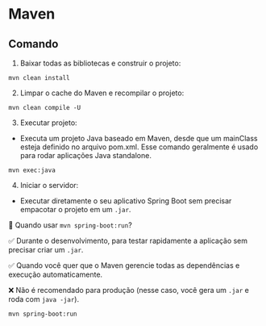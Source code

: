 # Maven

## Comando

1. Baixar todas as bibliotecas e construir o projeto:
```
mvn clean install
```

2. Limpar o cache do Maven e recompilar o projeto:
```
mvn clean compile -U
```

3. Executar projeto:
- Executa um projeto Java baseado em Maven, desde que um mainClass esteja definido no arquivo pom.xml. Esse comando geralmente é usado para rodar aplicações Java standalone.
```
mvn exec:java
```
4. Iniciar o servidor:
- Executar diretamente o seu aplicativo Spring Boot sem precisar empacotar o projeto em um `.jar`.

📌 Quando usar `mvn spring-boot:run`?

✅ Durante o desenvolvimento, para testar rapidamente a aplicação sem precisar criar um `.jar`.

✅ Quando você quer que o Maven gerencie todas as dependências e execução automaticamente.

❌ Não é recomendado para produção (nesse caso, você gera um `.jar` e roda com `java -jar`).
```
mvn spring-boot:run
```
